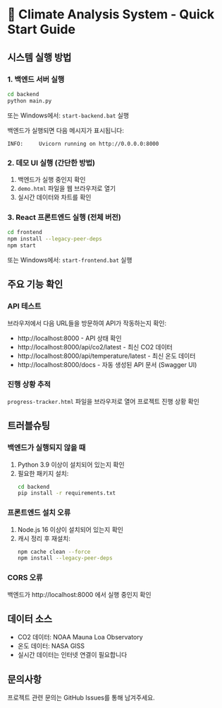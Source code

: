 # 🚀 Climate Analysis System - Quick Start Guide

## 시스템 실행 방법

### 1. 백엔드 서버 실행
```bash
cd backend
python main.py
```
또는 Windows에서: `start-backend.bat` 실행

백엔드가 실행되면 다음 메시지가 표시됩니다:
```
INFO:     Uvicorn running on http://0.0.0.0:8000
```

### 2. 데모 UI 실행 (간단한 방법)
1. 백엔드가 실행 중인지 확인
2. `demo.html` 파일을 웹 브라우저로 열기
3. 실시간 데이터와 차트를 확인

### 3. React 프론트엔드 실행 (전체 버전)
```bash
cd frontend
npm install --legacy-peer-deps
npm start
```
또는 Windows에서: `start-frontend.bat` 실행

## 주요 기능 확인

### API 테스트
브라우저에서 다음 URL들을 방문하여 API가 작동하는지 확인:
- http://localhost:8000 - API 상태 확인
- http://localhost:8000/api/co2/latest - 최신 CO2 데이터
- http://localhost:8000/api/temperature/latest - 최신 온도 데이터
- http://localhost:8000/docs - 자동 생성된 API 문서 (Swagger UI)

### 진행 상황 추적
`progress-tracker.html` 파일을 브라우저로 열어 프로젝트 진행 상황 확인

## 트러블슈팅

### 백엔드가 실행되지 않을 때
1. Python 3.9 이상이 설치되어 있는지 확인
2. 필요한 패키지 설치:
   ```bash
   cd backend
   pip install -r requirements.txt
   ```

### 프론트엔드 설치 오류
1. Node.js 16 이상이 설치되어 있는지 확인
2. 캐시 정리 후 재설치:
   ```bash
   npm cache clean --force
   npm install --legacy-peer-deps
   ```

### CORS 오류
백엔드가 http://localhost:8000 에서 실행 중인지 확인

## 데이터 소스
- CO2 데이터: NOAA Mauna Loa Observatory
- 온도 데이터: NASA GISS
- 실시간 데이터는 인터넷 연결이 필요합니다

## 문의사항
프로젝트 관련 문의는 GitHub Issues를 통해 남겨주세요.